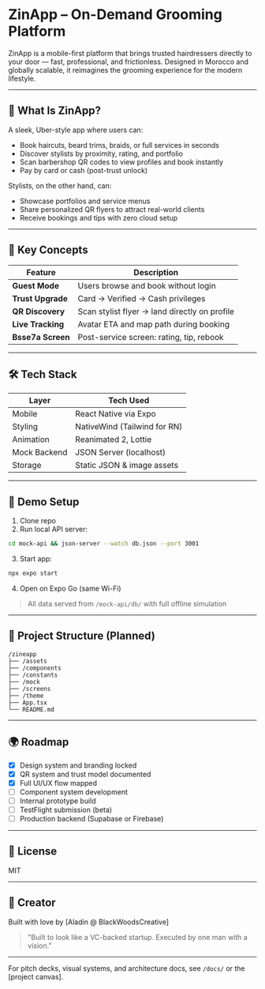 # ZinApp – On-Demand Grooming Platform

ZinApp is a mobile-first platform that brings trusted hairdressers directly to your door — fast, professional, and frictionless. Designed in Morocco and globally scalable, it reimagines the grooming experience for the modern lifestyle.

---

## 📱 What Is ZinApp?
A sleek, Uber-style app where users can:
- Book haircuts, beard trims, braids, or full services in seconds
- Discover stylists by proximity, rating, and portfolio
- Scan barbershop QR codes to view profiles and book instantly
- Pay by card or cash (post-trust unlock)

Stylists, on the other hand, can:
- Showcase portfolios and service menus
- Share personalized QR flyers to attract real-world clients
- Receive bookings and tips with zero cloud setup

---

## 🧠 Key Concepts
| Feature             | Description                                          |
|---------------------|------------------------------------------------------|
| **Guest Mode**       | Users browse and book without login                 |
| **Trust Upgrade**    | Card → Verified → Cash privileges                  |
| **QR Discovery**     | Scan stylist flyer → land directly on profile       |
| **Live Tracking**    | Avatar ETA and map path during booking              |
| **Bsse7a Screen**    | Post-service screen: rating, tip, rebook            |

---

## 🛠️ Tech Stack
| Layer         | Tech Used                    |
|---------------|------------------------------|
| Mobile        | React Native via Expo        |
| Styling       | NativeWind (Tailwind for RN) |
| Animation     | Reanimated 2, Lottie         |
| Mock Backend  | JSON Server (localhost)      |
| Storage       | Static JSON & image assets   |

---

## 🧪 Demo Setup
1. Clone repo
2. Run local API server:
```bash
cd mock-api && json-server --watch db.json --port 3001
```
3. Start app:
```bash
npx expo start
```
4. Open on Expo Go (same Wi-Fi)

> All data served from `/mock-api/db/` with full offline simulation

---

## 📂 Project Structure (Planned)
```
/zineapp
├── /assets
├── /components
├── /constants
├── /mock
├── /screens
├── /theme
├── App.tsx
└── README.md
```

---

## 🌍 Roadmap
- [x] Design system and branding locked
- [x] QR system and trust model documented
- [x] Full UI/UX flow mapped
- [ ] Component system development
- [ ] Internal prototype build
- [ ] TestFlight submission (beta)
- [ ] Production backend (Supabase or Firebase)

---

## 🤝 License
MIT

---

## 👤 Creator
Built with love by [Aladin @ BlackWoodsCreative]
> "Built to look like a VC-backed startup. Executed by one man with a vision."

---

For pitch decks, visual systems, and architecture docs, see `/docs/` or the [project canvas].

